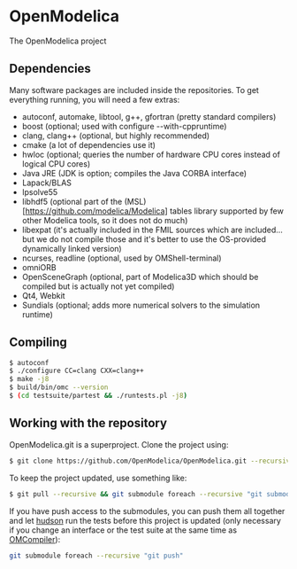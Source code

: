 # OpenModelica
The OpenModelica project

## Dependencies

Many software packages are included inside the repositories.
To get everything running, you will need a few extras:
- autoconf, automake, libtool, g++, gfortran (pretty standard compilers)
- boost (optional; used with configure --with-cppruntime)
- clang, clang++ (optional, but highly recommended)
- cmake (a lot of dependencies use it)
- hwloc (optional; queries the number of hardware CPU cores instead of logical CPU cores)
- Java JRE (JDK is option; compiles the Java CORBA interface)
- Lapack/BLAS
- lpsolve55
- libhdf5 (optional part of the (MSL)[https://github.com/modelica/Modelica] tables library supported by few other Modelica tools, so it does not do much)
- libexpat (it's actually included in the FMIL sources which are included... but we do not compile those and it's better to use the OS-provided dynamically linked version)
- ncurses, readline (optional, used by OMShell-terminal)
- omniORB
- OpenSceneGraph (optional, part of Modelica3D which should be compiled but is actually not yet compiled)
- Qt4, Webkit
- Sundials (optional; adds more numerical solvers to the simulation runtime)

## Compiling

```bash
$ autoconf
$ ./configure CC=clang CXX=clang++
$ make -j8
$ build/bin/omc --version
$ (cd testsuite/partest && ./runtests.pl -j8)
```

## Working with the repository

OpenModelica.git is a superproject. Clone the project using:
```bash
$ git clone https://github.com/OpenModelica/OpenModelica.git --recursive
```
To keep the project updated, use something like:
```bash
$ git pull --recursive && git submodule foreach --recursive "git submodule update"
```
If you have push access to the submodules, you can push them all together and let [hudson](https://test.openmodelica.org/hudson/) run the tests before this project is updated (only necessary if you change an interface or the test suite at the same time as [OMCompiler](https://github.com/OpenModelica/OMCompiler)):
```bash
git submodule foreach --recursive "git push"
```
